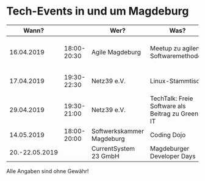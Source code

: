 # Tech-Events in und um Magdeburg

| Wann?    | | Wer?                      | Was?                                           | Wo?                          |                                                                                     |
|------------|---|---------------------------|------------------------------------------------|------------------------------|-------------------------------------------------------------------------------------|
| 16.04.2019 | 18:00-20:30 | Agile Magdeburg | Meetup zu agilen Softwaremethoden | regiocom, Marienstraße 4, 39112 Magdeburg | [Meetup.com](https://www.meetup.com/de-DE/Agile-Magdeburg/events/259893645/) |
| 17.04.2019 | 19:30-22:30 | Netz39 e.V. | Linux-Stammtisch | Leibnizstr. 32, 39104 Magdeburg | [Netz39 e.V.](http://www.netz39.de/events/event/linux-stammtisch/) |
| 29.04.2019 | 19:30-21:00 | Netz39 e.V. | TechTalk: Freie Software als Beitrag zu Green IT | Leibnizstr. 32, 39104 Magdeburg | [Netz39 e.V.](http://www.netz39.de/events/event/techtalk-freie-software-als-beitrag-zu-green-it/) |
| 14.05.2019 | 18:00-20:00 | Softwerkskammer Magdeburg | Coding Dojo | tba | [Meetup.com](https://www.meetup.com/Softwerkskammer-Magdeburg/events/rktnpqyzhbsb/ ) |
| 20.-22.05.2019 | | CurrentSystem 23 GmbH | Magdeburger Developer Days | AMO Kulturhaus | [md-devdays.de](https://www.md-devdays.de) |

Alle Angaben sind ohne Gewähr!

